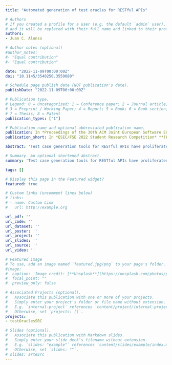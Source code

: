 ```yaml
---
title: "Automated generation of test oracles for RESTful APIs"

# Authors
# If you created a profile for a user (e.g. the default `admin` user), write the username (folder name) here 
# and it will be replaced with their full name and linked to their profile.
authors:
- Juan C. Alonso

# Author notes (optional)
#author_notes:
#- "Equal contribution"
#- "Equal contribution"

date: "2022-11-09T00:00:00Z"
doi: "10.1145/3540250.3559080"

# Schedule page publish date (NOT publication's date).
publishDate: "2022-11-09T00:00:00Z"

# Publication type.
# Legend: 0 = Uncategorized; 1 = Conference paper; 2 = Journal article;
# 3 = Preprint / Working Paper; 4 = Report; 5 = Book; 6 = Book section;
# 7 = Thesis; 8 = Patent
publication_types: ["1"]

# Publication name and optional abbreviated publication name.
publication: In *Proceedings of the 30th ACM Joint European Software Engineering Conference and Symposium on the Foundations of Software Engineering* November, 2022, Singapore **(First prize winner)**
publication_short: In *ESEC/FSE 2022 Student Research Competition* **(First prize winner)**

abstract: 'Test case generation tools for RESTful APIs have proliferated in recent years. However, despite their promising results, they all share the same limitation: they can only detect crashes (i.e., server errors) and disconformities with the API specification. In this paper, we present a technique for the automated generation of test oracles for RESTful APIs through the detection of invariants. In practice, our approach aims to learn the expected properties of the output by analysing previous API requests and their corresponding responses. For this, we extended the popular tool Daikon for dynamic detection of likely invariants. A preliminary evaluation conducted on a set of 8 operations from 6 industrial APIs reveals a total precision of 66.5% (reaching 100% in 2 operations). Moreover, our approach revealed 6 reproducible bugs in APIs with millions of users: Amadeus, GitHub and OMDb.'

# Summary. An optional shortened abstract.
summary: 'Test case generation tools for RESTful APIs have proliferated in recent years. However, despite their promising results, they all share the same limitation: they can only detect crashes (i.e., server errors) and disconformities with the API specification. In this paper, we present a technique for the automated generation of test oracles for RESTful APIs through the detection of invariants. In practice, our approach aims to learn the expected properties of the output by analysing previous API requests and their corresponding responses. For this, we extended the popular tool Daikon for dynamic detection of likely invariants. A preliminary evaluation conducted on a set of 8 operations from 6 industrial APIs reveals a total precision of 66.5% (reaching 100% in 2 operations). Moreover, our approach revealed 6 reproducible bugs in APIs with millions of users: Amadeus, GitHub and OMDb.'

tags: []

# Display this page in the Featured widget?
featured: true

# Custom links (uncomment lines below)
# links:
# - name: Custom Link
#   url: http://example.org

url_pdf: ''
url_code: ''
url_dataset: ''
url_poster: ''
url_project: ''
url_slides: ''
url_source: ''
url_video: ''

# Featured image
# To use, add an image named `featured.jpg/png` to your page's folder. 
#image:
#  caption: 'Image credit: [**Unsplash**](https://unsplash.com/photos/pLCdAaMFLTE)'
#  focal_point: ""
#  preview_only: false

# Associated Projects (optional).
#   Associate this publication with one or more of your projects.
#   Simply enter your project's folder or file name without extension.
#   E.g. `internal-project` references `content/project/internal-project/index.md`.
#   Otherwise, set `projects: []`.
projects:
- testOraclesSRC

# Slides (optional).
#   Associate this publication with Markdown slides.
#   Simply enter your slide deck's filename without extension.
#   E.g. `slides: "example"` references `content/slides/example/index.md`.
#   Otherwise, set `slides: ""`.
# slides: arteSrc
---
```

